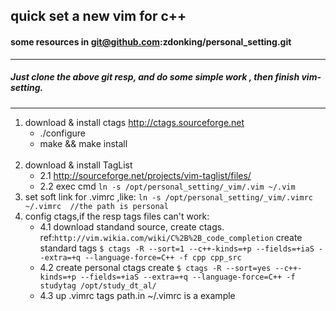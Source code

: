 ## quick set a new vim for c++

#### some resources in git@github.com:zdonking/personal_setting.git
---

##### Just clone the above git resp, and do some simple work , then finish vim-setting.
---

1. download & install ctags
    http://ctags.sourceforge.net
    + ./configure
    + make && make install
    </br>
2. download & install TagList
    + 2.1 http://sourceforge.net/projects/vim-taglist/files/
    + 2.2 exec cmd `ln -s /opt/personal_setting/_vim/.vim ~/.vim`
3. set soft link for .vimrc ,like: 
    `ln -s /opt/personal_setting/_vim/.vimrc ~/.vimrc  //the path is personal     `  
4. config ctags,if the resp tags files can't work:
    + 4.1 download standand source, create ctags. ref:`http://vim.wikia.com/wiki/C%2B%2B_code_completion`
        create standard tags `$ ctags -R --sort=1 --c++-kinds=+p --fields=+iaS --extra=+q --language-force=C++ -f cpp cpp_src`
    + 4.2 create personal ctags
        create `$ ctags -R --sort=yes --c++-kinds=+p --fields=+iaS --extra=+q --language-force=C++ -f studytag /opt/study_dt_al/`
    + 4.3 up .vimrc tags path.in ~/.vimrc is a example
 
    

